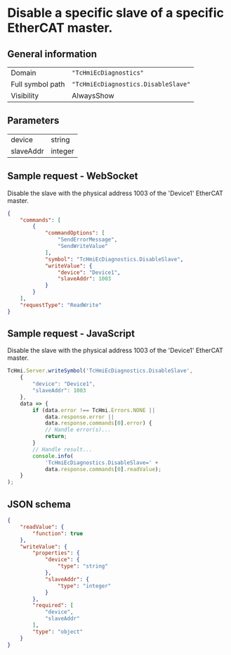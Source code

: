 # Disable a specific slave of a specific EtherCAT master.

## General information

|  |  |
| - | - |
| Domain | `"TcHmiEcDiagnostics"` |
| Full symbol path | `"TcHmiEcDiagnostics.DisableSlave"` |
| Visibility | AlwaysShow |

## Parameters

|  |  |
| - | - |
| device | string |
| slaveAddr | integer |

## Sample request - WebSocket

Disable the slave with the physical address 1003 of the 'Device1' EtherCAT master.
```json
{
    "commands": [
        {
            "commandOptions": [
                "SendErrorMessage",
                "SendWriteValue"
            ],
            "symbol": "TcHmiEcDiagnostics.DisableSlave",
            "writeValue": {
                "device": "Device1",
                "slaveAddr": 1003
            }
        }
    ],
    "requestType": "ReadWrite"
}
```

## Sample request - JavaScript

Disable the slave with the physical address 1003 of the 'Device1' EtherCAT master.
```javascript
TcHmi.Server.writeSymbol('TcHmiEcDiagnostics.DisableSlave',
    {
        "device": "Device1",
        "slaveAddr": 1003
    },
    data => {
        if (data.error !== TcHmi.Errors.NONE ||
            data.response.error ||
            data.response.commands[0].error) {
            // Handle error(s)...
            return;
        }
        // Handle result...
        console.info(
            'TcHmiEcDiagnostics.DisableSlave=' +
            data.response.commands[0].readValue);
    }
);
```

## JSON schema

```json
{
    "readValue": {
        "function": true
    },
    "writeValue": {
        "properties": {
            "device": {
                "type": "string"
            },
            "slaveAddr": {
                "type": "integer"
            }
        },
        "required": [
            "device",
            "slaveAddr"
        ],
        "type": "object"
    }
}
```
